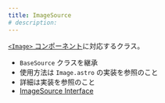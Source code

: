 ```yaml
---
title: ImageSource
# description:
---
```


[`<Image>` コンポーネント](/astro-image-processor/ja/component/image/)に対応するクラス。

- `BaseSource` クラスを継承
- 使用方法は `Image.astro` の実装を参照のこと
- 詳細は実装を参照のこと
- [ImageSource Interface](/astro-image-processor/ja/api/api/classes/imagesource/)
